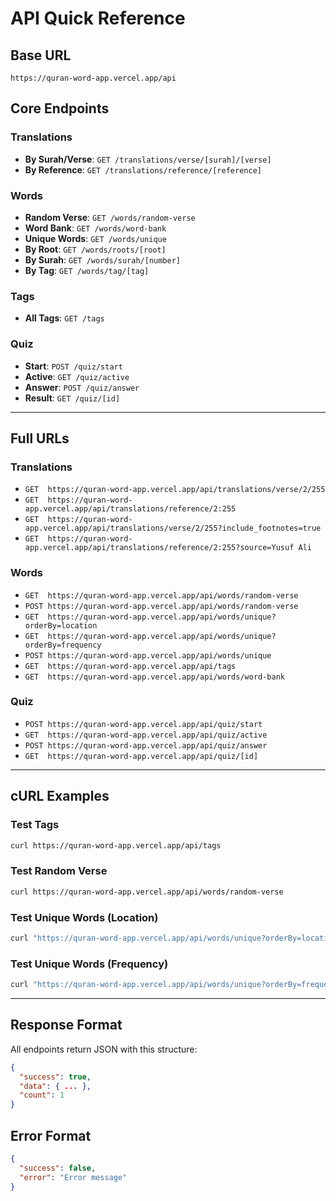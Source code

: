 # API Quick Reference

## Base URL
`https://quran-word-app.vercel.app/api`

## Core Endpoints

### Translations
- **By Surah/Verse**: `GET /translations/verse/[surah]/[verse]`
- **By Reference**: `GET /translations/reference/[reference]`

### Words
- **Random Verse**: `GET /words/random-verse`
- **Word Bank**: `GET /words/word-bank`
- **Unique Words**: `GET /words/unique`
- **By Root**: `GET /words/roots/[root]`
- **By Surah**: `GET /words/surah/[number]`
- **By Tag**: `GET /words/tag/[tag]`

### Tags
- **All Tags**: `GET /tags`

### Quiz
- **Start**: `POST /quiz/start`
- **Active**: `GET /quiz/active`
- **Answer**: `POST /quiz/answer`
- **Result**: `GET /quiz/[id]`

---

## Full URLs

### Translations
- `GET  https://quran-word-app.vercel.app/api/translations/verse/2/255`
- `GET  https://quran-word-app.vercel.app/api/translations/reference/2:255`
- `GET  https://quran-word-app.vercel.app/api/translations/verse/2/255?include_footnotes=true`
- `GET  https://quran-word-app.vercel.app/api/translations/reference/2:255?source=Yusuf Ali`

### Words
- `GET  https://quran-word-app.vercel.app/api/words/random-verse`
- `POST https://quran-word-app.vercel.app/api/words/random-verse`
- `GET  https://quran-word-app.vercel.app/api/words/unique?orderBy=location`
- `GET  https://quran-word-app.vercel.app/api/words/unique?orderBy=frequency`
- `POST https://quran-word-app.vercel.app/api/words/unique`
- `GET  https://quran-word-app.vercel.app/api/tags`
- `GET  https://quran-word-app.vercel.app/api/words/word-bank`

### Quiz
- `POST https://quran-word-app.vercel.app/api/quiz/start`
- `GET  https://quran-word-app.vercel.app/api/quiz/active`
- `POST https://quran-word-app.vercel.app/api/quiz/answer`
- `GET  https://quran-word-app.vercel.app/api/quiz/[id]`

---

## cURL Examples

### Test Tags
```bash
curl https://quran-word-app.vercel.app/api/tags
```

### Test Random Verse
```bash
curl https://quran-word-app.vercel.app/api/words/random-verse
```

### Test Unique Words (Location)
```bash
curl "https://quran-word-app.vercel.app/api/words/unique?orderBy=location"
```

### Test Unique Words (Frequency)
```bash
curl "https://quran-word-app.vercel.app/api/words/unique?orderBy=frequency"
```

---

## Response Format
All endpoints return JSON with this structure:
```json
{
  "success": true,
  "data": { ... },
  "count": 1
}
```

## Error Format
```json
{
  "success": false,
  "error": "Error message"
}
```




